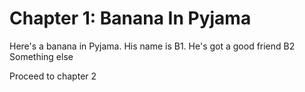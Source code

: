 # Chapter 1: Banana In Pyjama

Here's a banana in Pyjama. His name is B1. He's got a good friend B2
Something else

Proceed to chapter 2
